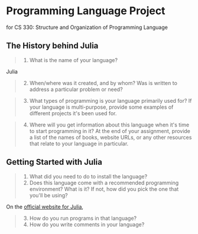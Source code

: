 # Programming Language Project
for CS 330: Structure and Organization of Programming Language


## The History behind Julia
>1. What is the name of your language?

Julia

>2. When/where was it created, and by whom? Was is written to address a particular problem or need?

>3. What types of programming is your language primarily used for? If your language is multi-purpose, provide some examples of different projects it's been used for.

>4. Where will you get information about this language when it's time to start programming in it? At the end of your assignment, provide a list of the names of books, website URLs, or any other resources that relate to your language in particular.

## Getting Started with Julia
>1. What did you need to do to install the language?
>2. Does this language come with a recommended programming environment? What is it? If not, how did you pick the one that you'll be using?

On the [official website for Julia](https://julialang.org/), 

>3. How do you run programs in that language?
>4. How do you write comments in your language?
